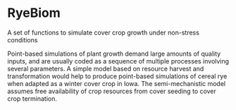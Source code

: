 # RyeBiom
A set of functions to simulate cover crop growth under non-stress conditions

Point-based simulations of plant growth demand large amounts of quality inputs, and 
are usually coded as a sequence of multiple processes involving several parameters.
A simple model based on resource harvest and transformation would help to produce
point-based simulations of cereal rye when adapted as a winter cover crop in Iowa.
The semi-mechanistic model assumes free availability of crop resources from cover
seeding to cover crop termination.
